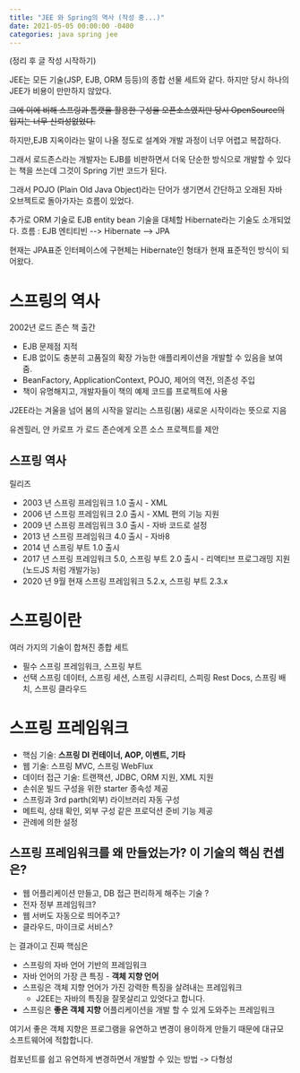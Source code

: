 ```yaml
---
title: "JEE 와 Spring의 역사 (작성 중...)"
date: 2021-05-05 00:00:00 -0400
categories: java spring jee
---
```


(정리 후 글 작성 시작하기)

JEE는 모든 기술(JSP, EJB, ORM 등등)의 종합 선물 세트와 같다.
하지만 당시 하나의 JEE가 비용이 만만하지 않았다.

~~그에 이에 비해 스프링과 톰캣을 활용한 구성을 오픈소스였지만
당시 OpenSource의 입지는 너무 신뢰성없었다.~~

하지만,EJB 지옥이라는 말이 나올 정도로 설계와 개발 과정이 너무 어렵고 복잡하다.

그래서 로드존스라는 개발자는 EJB를 비판하면서 더욱 단순한 방식으로 개발할 수 있다는 책을 쓰는데 그것이 Spring 기반 코드가 된다.

그래서 POJO (Plain Old Java Object)라는 단어가 생기면서 간단하고 오래된 자바 오브젝트로 돌아가자는 흐름이 있었다.

추가로 ORM 기술로 EJB entity bean 기술을 대체할 Hibernate라는 기술도 소개되었다.
흐름 : EJB 엔티티빈 --> Hibernate --> JPA

현재는 JPA표준 인터페이스에 구현체는 Hibernate인 형태가 현재 표준적인 방식이 되어왔다.

# 스프링의 역사

2002년 로드 존슨 책 출간

- EJB 문제점 지적
- EJB 없이도 충분히 고품질의 확장 가능한 애플리케이션을 개발할 수 있음을 보여줌.
- BeanFactory, ApplicationContext, POJO, 제어의 역전, 의존성 주입
- 책이 유명해지고, 개발자들이 책의 예제 코드를 프로젝트에 사용

J2EE라는 겨울을 넘어 봄의 시작을 알리는 스프링(봄) 새로운 시작이라는 뜻으로 지음

유겐힐러, 얀 카로프 가 로드 존슨에게 오픈 소스 프로젝트를 제안

## 스프링 역사

릴리즈

- 2003 년 스프링 프레임워크 1.0 출시 - XML
- 2006 년 스프링 프레임워크 2.0 출시 - XML 편의 기능 지원
- 2009 년 스프링 프레임워크 3.0 출시 - 자바 코드로 설정
- 2013 년 스프링 프레임워크 4.0 출시 - 자바8
- 2014 년 스프링 부트 1.0 출시
- 2017 년 스프링 프레임워크 5.0, 스프링 부트 2.0 출시 - 리액티브 프로그래밍 지원(노드JS 처럼 개발가능)
- 2020 년 9월 현재 스프링 프레임워크 5.2.x, 스프링 부트 2.3.x

# 스프링이란

여러 가지의 기술이 합쳐진 종합 세트

- 필수
  스프링 프레임워크, 스프링 부트
- 선택
  스프링 데이터, 스프링 세션, 스프링 시큐리티, 스피링 Rest Docs, 스프링 배치, 스프링 클라우드

# 스프링 프레임워크

- 핵심 기술: **스프링 DI 컨테이너, AOP, 이벤트, 기타**
- 웹 기술: 스프링 MVC, 스프링 WebFlux
- 데이터 접근 기술: 트랜잭션, JDBC, ORM 지원, XML 지원
- 손쉬운 빌드 구성을 위한 starter 종속성 제공
- 스프링과 3rd parth(외부) 라이브러리 자동 구성
- 메트릭, 상태 확인, 외부 구성 같은 프로덕션 준비 기능 제공
- 관례에 의한 설정

## 스프링 프레임워크를 왜 만들었는가? 이 기술의 핵심 컨셉은?

- 웹 어플리케이션 만들고, DB 접근 편리하게 해주는 기술 ?
- 전자 정부 프레임워크?
- 웹 서버도 자동으로 띄어주고?
- 클라우드, 마이크로 서비스?

는 결과이고 진짜 핵심은

- 스프링의 자바 언어 기반의 프레임워크
- 자바 언어의 가장 큰 특징 - **객체 지향 언어**
- 스프링은 객체 지향 언어가 가진 강력한 특징을 살려내는 프레임워크
  - J2EE는 자바의 특징을 잘못살리고 있엇다고 합니다.
- 스프링은 **좋은 객체 지향** 어플리케이션을 개발 할 수 있게 도와주는 프레임워크

여기서 좋은 객체 지향은 프로그램을 유연하고 변경이 용이하게 만들기 때문에 대규모 소프트웨어에 적합합니다.

컴포넌트를 쉽고 유연하게 변경하면서 개발할 수 있는 방법
-> 다형성
